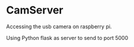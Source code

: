 # CamServer

Accessing the usb camera on raspberry pi.

Using Python flask as server to send to port 5000
